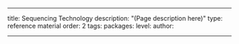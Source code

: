 ---

title: Sequencing Technology
description: "(Page description here)"
type: reference material
order: 2
tags: 
packages: 
level: 
author: 

---